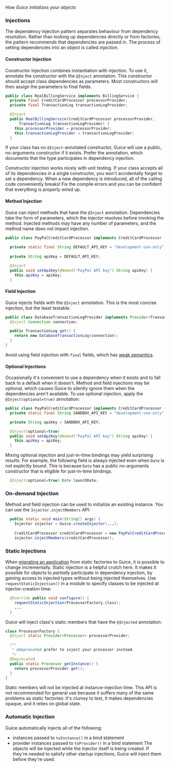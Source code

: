 _How Guice initializes your objects_
### Injections
The dependency injection pattern separates behaviour from dependency resolution. Rather than looking up dependencies directly or from factories, the pattern recommends that dependencies are passed in. The process of setting dependencies into an object is called *injection*.

#### Constructor Injection
Constructor injection combines instantiation with injection. To use it, annotate the constructor with the `@Inject` annotation. This constructor should accept class dependencies as parameters. Most constructors will then assign the parameters to final fields.
```java
public class RealBillingService implements BillingService {
  private final CreditCardProcessor processorProvider;
  private final TransactionLog transactionLogProvider;

  @Inject
  public RealBillingService(CreditCardProcessor processorProvider,
      TransactionLog transactionLogProvider) {
    this.processorProvider = processorProvider;
    this.transactionLogProvider = transactionLogProvider;
  }
```
If your class has no `@Inject`-annotated constructor, Guice will use a public, no-arguments constructor if it exists. Prefer the annotation, which documents that the type participates in dependency injection.

Constructor injection works nicely with unit testing. If your class accepts all of its dependencies in a single constructor, you won't accidentally forget to set a dependency. When a new dependency is introduced, all of the calling code conveniently breaks! Fix the compile errors and you can be confident that everything is properly wired up.


#### Method Injection
Guice can inject methods that have the `@Inject` annotation. Dependencies take the form of parameters, which the injector resolves before invoking the method. Injected methods may have any number of parameters, and the method name does not impact injection.
```java
public class PayPalCreditCardProcessor implements CreditCardProcessor {
  
  private static final String DEFAULT_API_KEY = "development-use-only";
  
  private String apiKey = DEFAULT_API_KEY;

  @Inject
  public void setApiKey(@Named("PayPal API key") String apiKey) {
    this.apiKey = apiKey;
  }
```


#### Field Injection
Guice injects fields with the `@Inject` annotation. This is the most concise injection, but the least testable.
```java
public class DatabaseTransactionLogProvider implements Provider<TransactionLog> {
  @Inject Connection connection;

  public TransactionLog get() {
    return new DatabaseTransactionLog(connection);
  }
}
```
Avoid using field injection with `final` fields, which has [weak semantics](http://java.sun.com/javase/6/docs/api/java/lang/reflect/Field.html#set(java.lang.Object,%20java.lang.Object)).


#### Optional Injections
Occasionally it's convenient to use a dependency when it exists and to fall back to a default when it doesn't. Method and field injections may be optional, which causes Guice to silently ignore them when the dependencies aren't available. To use optional injection, apply the `@Inject(optional=true)` annotation:
```java
public class PayPalCreditCardProcessor implements CreditCardProcessor {
  private static final String SANDBOX_API_KEY = "development-use-only";

  private String apiKey = SANDBOX_API_KEY;

  @Inject(optional=true)
  public void setApiKey(@Named("PayPal API key") String apiKey) {
    this.apiKey = apiKey;
  }
```
Mixing optional injection and just-in-time bindings may yield surprising results. For example, the following field is always injected even when `Date` is not explicitly bound. This is because `Date` has a public no-arguments constructor that is eligible for just-in-time bindings.
```java
  @Inject(optional=true) Date launchDate;
```


### On-demand Injection
Method and field injection can be used to initialize an existing instance. You can use the `Injector.injectMembers` API:
```java
  public static void main(String[] args) {
    Injector injector = Guice.createInjector(...);
    
    CreditCardProcessor creditCardProcessor = new PayPalCreditCardProcessor();
    injector.injectMembers(creditCardProcessor);
```


### Static Injections
When [migrating an application](http://publicobject.com/2007/07/guice-patterns-1-horrible-static-code.html) from static factories to Guice, it is possible to change incrementally. Static injection is a helpful crutch here. It makes it possible for objects to _partially_ participate in dependency injection, by gaining access to injected types without being injected themselves. Use `requestStaticInjection()` in a module to specify classes to be injected at injector-creation time:
```java
  @Override public void configure() {
    requestStaticInjection(ProcessorFactory.class);
    ...
  }
```
Guice will inject class's static members that have the `@Injected` annotation:
```java
class ProcessorFactory {
  @Inject static Provider<Processor> processorProvider;

  /**
   * @deprecated prefer to inject your processor instead.
   */
  @Deprecated
  public static Processor getInstance() {
    return processorProvider.get();
  }
}
```
Static members will not be injected at instance-injection time. This API is not recommended for general use because it suffers many of the same problems as static factories: it's clumsy to test, it makes dependencies opaque, and it relies on global state.

### Automatic Injection
Guice automatically injects all of the following:
  * instances passed to `toInstance()` in a bind statement
  * provider instances passed to `toProvider()` in a bind statement
The objects will be injected while the injector itself is being created. If they're needed to satisfy other startup injections, Guice will inject them before they're used.